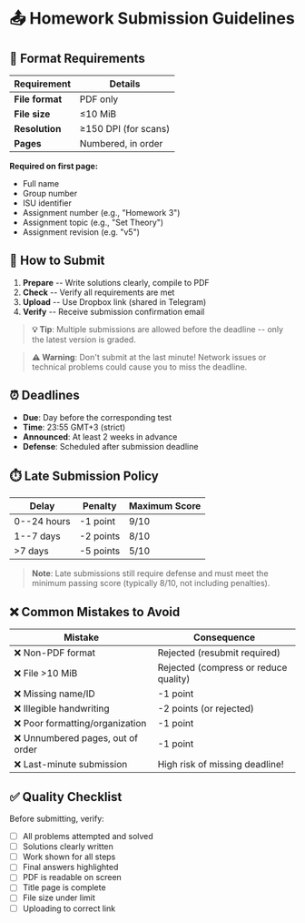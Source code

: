 # 📤 Homework Submission Guidelines

## 📄 Format Requirements

| Requirement | Details |
|-------------|---------|
| **File format** | PDF only |
| **File size** | ≤10 MiB |
| **Resolution** | ≥150 DPI (for scans) |
| **Pages** | Numbered, in order |

**Required on first page:**

- Full name
- Group number
- ISU identifier
- Assignment number (e.g., "Homework 3")
- Assignment topic (e.g., "Set Theory")
- Assignment revision (e.g. "v5")

## 🚀 How to Submit

1. **Prepare** -- Write solutions clearly, compile to PDF
2. **Check** -- Verify all requirements are met
3. **Upload** -- Use Dropbox link (shared in Telegram)
4. **Verify** -- Receive submission confirmation email

> **💡 Tip**: Multiple submissions are allowed before the deadline -- only the latest version is graded.

> **⚠️ Warning**: Don't submit at the last minute! Network issues or technical problems could cause you to miss the deadline.

## ⏰ Deadlines

- **Due**: Day before the corresponding test
- **Time**: 23:55 GMT+3 (strict)
- **Announced**: At least 2 weeks in advance
- **Defense**: Scheduled after submission deadline

## ⏱️ Late Submission Policy

| Delay | Penalty | Maximum Score |
|-------|---------|---------------|
| 0--24 hours | -1 point | 9/10 |
| 1--7 days | -2 points | 8/10 |
| >7 days | -5 points | 5/10 |

> **Note**: Late submissions still require defense and must meet the minimum passing score (typically 8/10, not including penalties).

## ❌ Common Mistakes to Avoid

| Mistake | Consequence |
|---------|-------------|
| ❌ Non-PDF format | Rejected (resubmit required) |
| ❌ File >10 MiB | Rejected (compress or reduce quality) |
| ❌ Missing name/ID | -1 point |
| ❌ Illegible handwriting | -2 points (or rejected) |
| ❌ Poor formatting/organization | -1 point |
| ❌ Unnumbered pages, out of order | -1 point |
| ❌ Last-minute submission | High risk of missing deadline! |

## ✅ Quality Checklist

Before submitting, verify:

- [ ] All problems attempted and solved
- [ ] Solutions clearly written
- [ ] Work shown for all steps
- [ ] Final answers highlighted
- [ ] PDF is readable on screen
- [ ] Title page is complete
- [ ] File size under limit
- [ ] Uploading to correct link

